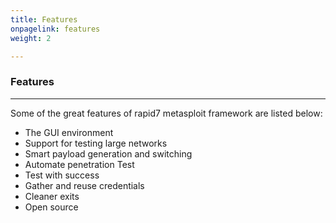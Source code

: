 ```yaml
---
title: Features
onpagelink: features
weight: 2

---
```


### **Features**
--------

Some of the great features of rapid7 metasploit framework are listed below:

*   The GUI environment
*   Support for testing large networks
*   Smart payload generation and switching
*   Automate penetration Test
*   Test with success
*   Gather and reuse credentials
*   Cleaner exits
*   Open source
 